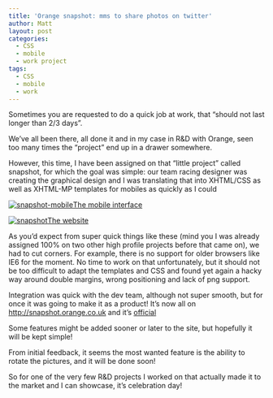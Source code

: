 ```yaml
---
title: 'Orange snapshot: mms to share photos on twitter'
author: Matt
layout: post
categories:
  - CSS
  - mobile
  - work project
tags:
  - CSS
  - mobile
  - work
---
```

Sometimes you are requested to do a quick job at work, that &#8220;should not last longer than 2/3 days&#8221;.

We&#8217;ve all been there, all done it and in my case in R&D with Orange, seen too many times the &#8220;project&#8221; end up in a drawer somewhere.

However, this time, I have been assigned on that &#8220;little project&#8221; called snapshot, for which the goal was simple: our team racing designer was creating the graphical design and I was translating that into XHTML/CSS as well as XHTML-MP templates for mobiles as quickly as I could
<!--more-->
<div class='gallery'>
    <dl class='gallery-item'>
        <dt class='gallery-icon attachement'>
          <a href="http://blog.ekynoxe.com/wp-content/uploads/2009/11/snapshot-mob.jpg" rel="lightbox[136]" title="snapshot-mobile"><img src="http://blog.ekynoxe.com/wp-content/uploads/2009/11/snapshot-mob-93x300.jpg" alt="snapshot-mobile" /><span>The mobile interface</span></a>
        </dt>
    </dl>
    <dl class='gallery-item'>
        <dt class='gallery-icon attachement'><a href="http://blog.ekynoxe.com/wp-content/uploads/2009/11/snapshot.jpg" rel="lightbox[136]" title="snapshot"><img src="http://blog.ekynoxe.com/wp-content/uploads/2009/11/snapshot-300x225.jpg" alt="snapshot" /><span>The website</span></a>
        </dt>
    </dl>
</div>

As you&#8217;d expect from super quick things like these (mind you I was already assigned 100% on two other high profile projects before that came on), we had to cut corners. For example, there is no support for older browsers like IE6 for the moment. No time to work on that unfortunately, but it should not be too difficult to adapt the templates and CSS and found yet again a hacky way around double margins, wrong positioning and lack of png support.

Integration was quick with the dev team, although not super smooth, but for once it was going to make it as a product! It&#8217;s now all on <http://snapshot.orange.co.uk> and it&#8217;s [official][1]

Some features might be added sooner or later to the site, but hopefully it will be kept simple!

From initial feedback, it seems the most wanted feature is the ability to rotate the pictures, and it will be done soon!

So for one of the very few R&D projects I worked on that actually made it to the market and I can showcase, it&#8217;s celebration day!

 [1]: http://www.techcrunch.com/2009/11/16/twitter-mms/